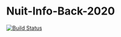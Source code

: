 # Nuit-Info-Back-2020
[![Build Status](https://travis-ci.com/RomainVacheret/Nuit-Info-Back-2020.svg?branch=main)](https://travis-ci.com/RomainVacheret/Nuit-Info-Back-2020.svg?branch=main)
